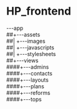 # HP_frontend

\---app<br>
##+---assets<br>
##|   +---images <br>
##|   +---javascripts <br>
##|   +---stylesheets <br>
##+---views <br>
####+---admins <br>
####+---contacts <br>
####+---layouts <br>
####+---plans <br>
####+---reforms <br>
####+---tops 
